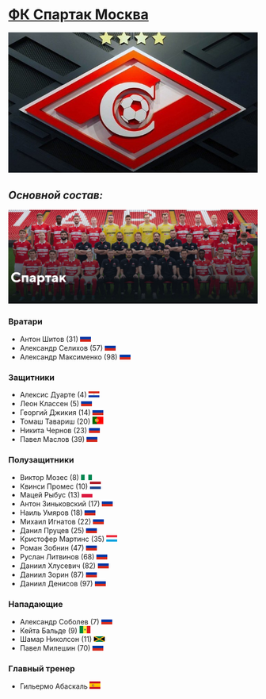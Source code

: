 # **[ФК Спартак Москва](https://spartak.com/)**
![logo](7.jpg)

## *Основной состав:*
![team](Team.png)
### **Вратари**

- Антон Шитов (31) ![flag](Flag_of_Russia.svg.webp)
- Александр Селихов (57) ![flag](Flag_of_Russia.svg.webp)
- Александр Максименко (98) ![flag](Flag_of_Russia.svg.webp)

### **Защитники**

- Алексис Дуарте (4) ![flag](Flag_of_Paraguay.svg.webp)
- Леон Классен (5) ![flag](Flag_of_Russia.svg.webp)
- Георгий Джикия (14) ![flag](Flag_of_Russia.svg.webp)
- Томаш Тавариш (20) ![flag](Flag_of_Portugal.svg.webp)
- Никита Чернов (23) ![flag](Flag_of_Russia.svg.webp)
- Павел Маслов (39) ![flag](Flag_of_Russia.svg.webp)

### **Полузащитники**

- Виктор Мозес (8) ![flag](Flag_of_Nigeria.svg.webp)
- Квинси Промес (10) ![flag](Flag_of_the_Netherlands.svg.webp)
- Мацей Рыбус (13) ![flag](Flag_of_Poland.svg.webp)
- Антон Зиньковский (17) ![flag](Flag_of_Russia.svg.webp)
- Наиль Умяров (18) ![flag](Flag_of_Russia.svg.webp)
- Михаил Игнатов (22) ![flag](Flag_of_Russia.svg.webp)
- Данил Пруцев (25) ![flag](Flag_of_Russia.svg.webp)
- Кристофер Мартинс (35) ![flag](Flag_of_Luxembourg.svg.webp)
- Роман Зобнин (47) ![flag](Flag_of_Russia.svg.webp)
- Руслан Литвинов (68) ![flag](Flag_of_Russia.svg.webp)
- Даниил Хлусевич (82) ![flag](Flag_of_Russia.svg.webp)
- Даниил Зорин (87) ![flag](Flag_of_Russia.svg.webp)
- Даниил Денисов (97) ![flag](Flag_of_Russia.svg.webp)

### **Нападающие**

- Александр Соболев (7) ![flag](Flag_of_Russia.svg.webp)
- Кейта Бальде (9) ![flag](Flag_of_Senegal.svg.webp)
- Шамар Николсон (11) ![flag](Flag_of_Jamaica.svg.webp)
- Павел Милешин (70) ![flag](Flag_of_Russia.svg.webp)

### **Главный тренер**

- Гильермо Абаскаль ![flag](Flag_of_Spain.svg.webp)